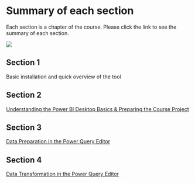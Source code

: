 # Summary of each section
Each section is a chapter of the course. Please click the link to see the summary of each section.

![](https://www.pei.com/wp-content/uploads/2016/08/maxresdefaultreduced.jpg)

## Section 1
Basic installation and quick overview of the tool
## Section 2
[Understanding the Power BI Desktop Basics & Preparing the Course Project](https://salt-warbler-aa6.notion.site/SECTION-2-89c8271aace54f2889dbb4b1e986f184)
## Section 3
[Data Preparation in the Power Query Editor](https://salt-warbler-aa6.notion.site/SECTION-3-5f4b2f21ee594802ad3577797adeab5e)
## Section 4
[Data Transformation in the Power Query Editor](https://salt-warbler-aa6.notion.site/SECTION-4-bc313233b2084d05966bf1824c0ca248)